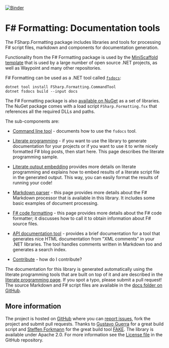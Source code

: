 ﻿[![Binder](https://mybinder.org/badge_logo.svg)](https://mybinder.org/v2/gh/fsprojects/FSharp.Formatting/gh-pages?filepath=index.ipynb)

F# Formatting: Documentation tools
==================================

The FSharp.Formatting package includes libraries and tools for processing F# script files, markdown and components
for documentation generation.

Functionality from the F# Formatting package is used by the [MiniScaffold template](https://github.com/TheAngryByrd/MiniScaffold/) 
that is used by a large number of open source .NET projects, as well as Waypoint and many other repositories.

F# Formatting can be used as a .NET tool called [`fsdocs`](commandline.html):

    dotnet tool install FSharp.Formatting.CommandTool
    dotnet fsdocs build --input docs 

The F# Formatting package is also [available on NuGet](https://nuget.org/packages/FSharp.Formatting) as a set of libraries. The NuGet package comes with a load script `FSharp.Formatting.fsx` that references all the required DLLs
and paths. 

The sub-components are:

 - [Command line tool](commandline.html) - documents how to use the `fsdocs` tool.
   
 - [Literate programming](literate.html) - if you want to use the library to generate documentation
   for your projects or if you want to use it to write nicely formatted F# blog posts, then
   start here. This page describes the literate programming sample. 
   
 - [Literate output embedding](evaluation.html) provides more details on literate programming and
   explains how to embed results of a literate script file in the generated output. This way,
   you can easily format the results of running your code!

 - [Markdown parser](markdown.html) - this page provides more details about the F# Markdown
   processor that is available in this library. It includes some basic examples of
   document processing.

 - [F# code formatting](codeformat.html) - this page provides more details about the F# code
   formatter; it discusses how to call it to obtain information about F# source files.

 - [API documentation tool](apidocs.html) - provides a brief documentation for a tool
   that generates nice HTML documentation from "XML comments" in your .NET libraries.
   The tool handles comments written in Markdown too and generates a search index.

 - [Contribute](https://github.com/fsprojects/FSharp.Formatting/blob/master/CONTRIBUTING.md) - how do I contribute?

The documentation for this library is generated automatically using the literate programming 
tools that are built on top of it and are described in the [literate programming page](literate.html).
If you spot a typo, please submit a pull request! The source Markdown and F# script files are
available in the [docs folder on GitHub](https://github.com/fsprojects/FSharp.Formatting/tree/master/docs).

More information
----------------

The project is hosted on [GitHub](https://github.com/fsprojects/FSharp.Formatting) where you can 
[report issues](https://github.com/fsprojects/FSharp.Formatting/issues), fork the project and submit pull requests.
Thanks to [Gustavo Guerra](https://github.com/ovatsus) for a great build script and 
[Steffen Forkmann](https://github.com/forki) for the great build tool [FAKE](https://github.com/fsharp/FAKE).
The library is available under Apache 2.0. For more information see the 
[License file](https://github.com/fsprojects/FSharp.Formatting/blob/master/LICENSE.md) in the GitHub repository.
